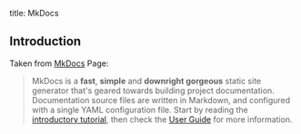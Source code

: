 title: MkDocs

## Introduction

Taken from [MkDocs](https://www.mkdocs.org/) Page:

> MkDocs is a **fast**, **simple** and **downright gorgeous** static site generator that's geared
> towards building project documentation. Documentation source files are written in Markdown, and
> configured with a single YAML configuration file. Start by reading the 
> [introductory tutorial](https://www.mkdocs.org/getting-started/),
> then check the [User Guide](https://www.mkdocs.org/user-guide/) for more information.